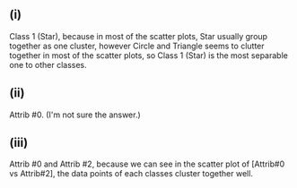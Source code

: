 ## (i)
Class 1 (Star), because in most of the scatter plots, Star usually group together as one cluster, however Circle and Triangle seems to clutter together in most of the scatter plots, so Class 1 (Star) is the most separable one to other classes.

## (ii)
Attrib #0. (I'm not sure the answer.)

## (iii)
Attrib #0 and Attrib #2, because we can see in the scatter plot of [Attrib#0 vs Attrib#2], the data points of each classes cluster together well.